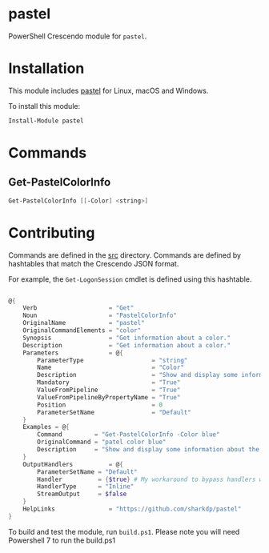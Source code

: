 # pastel

PowerShell Crescendo module for `pastel`.

# Installation 

This module includes [pastel](https://github.com/sharkdp/pastel) for Linux, macOS and Windows.

To install this module: 

```powershell
Install-Module pastel
```

# Commands

## Get-PastelColorInfo

```powershell
Get-PastelColorInfo [[-Color] <string>]
```

# Contributing

Commands are defined in the [src](./src) directory. Commands are defined by hashtables that match the Crescendo JSON format. 

For example, the `Get-LogonSession` cmdlet is defined using this hashtable. 

```powershell

@{
    Verb                    = "Get"
    Noun                    = "PastelColorInfo"
    OriginalName            = "pastel"
    OriginalCommandElements = "color"
    Synopsis                = "Get information about a color."
    Description             = "Get information about a color."
    Parameters              = @{
        ParameterType                   = "string"
        Name                            = "Color"
        Description                     = "Show and display some information about the given color(s)."
        Mandatory                       = "True"
        ValueFromPipeline               = "True"
        ValueFromPipelineByPropertyName = "True"
        Position                        = 0
        ParameterSetName                = "Default"
    }
    Examples = @{
        Command         = "Get-PastelColorInfo -Color blue"
        OriginalCommand = "patel color blue"
        Description     = "Show and display some information about the given color(s)"
    }
    OutputHandlers          = @{
        ParameterSetName = "Default"
        Handler          = {$true} # My workaround to bypass handlers which can destroy pastel output
        HandlerType      = "Inline"
        StreamOutput     = $false
    }
    HelpLinks               = "https://github.com/sharkdp/pastel"
}
```

To build and test the module, run `build.ps1`. Please note you will need Powershell 7 to run the build.ps1
